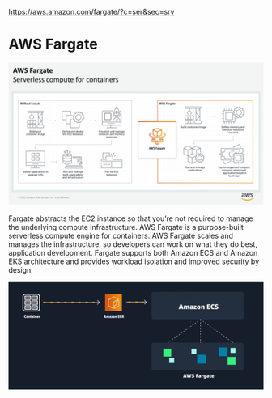 https://aws.amazon.com/fargate/?c=ser&sec=srv

# AWS Fargate
![Fargate](/img/serverless.jpg)

Fargate abstracts the EC2 instance so that you’re not required to manage the underlying compute infrastructure.
AWS Fargate is a purpose-built serverless compute engine for containers. AWS Fargate scales and manages the infrastructure, so developers can work on what they do best, application development.
Fargate supports both Amazon ECS and Amazon EKS architecture and provides workload isolation and improved security by design.

![ECS with ECR](/img/ECS-and-ECR.png)